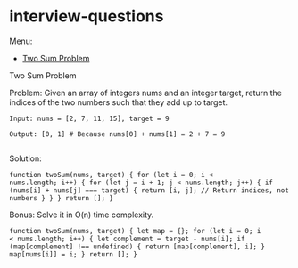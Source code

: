 # interview-questions

Menu:
- [Two Sum Problem](#two-sum-problem)

Two Sum Problem

Problem:
Given an array of integers nums and an integer target, return the indices of the two numbers such that they add up to target.

<code>Input: nums = [2, 7, 11, 15], target = 9  
Output: [0, 1]  # Because nums[0] + nums[1] = 2 + 7 = 9  
</code>


Solution:

<code>function twoSum(nums, target) {
    for (let i = 0; i < nums.length; i++) {
        for (let j = i + 1; j < nums.length; j++) { 
            if (nums[i] + nums[j] === target) {
                return [i, j]; // Return indices, not numbers
            }
        }
    }
    return []; 
}
</code>

Bonus: Solve it in O(n) time complexity.

<code>function twoSum(nums, target) {
    let map = {}; 
    for (let i = 0; i < nums.length; i++) {
        let complement = target - nums[i]; 
        if (map[complement] !== undefined) {
            return [map[complement], i]; 
        }
        map[nums[i]] = i;
    }
    return []; 
    }
</code>
